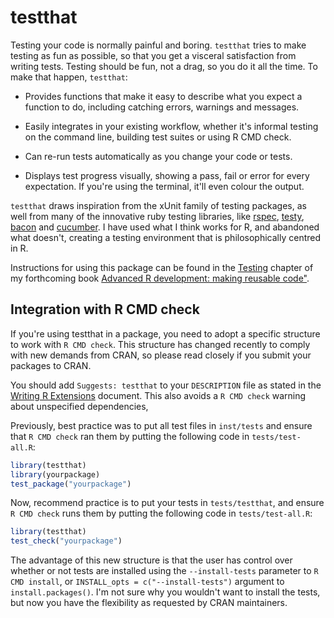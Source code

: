 # testthat

Testing your code is normally painful and boring. `testthat` tries to make testing as fun as possible, so that you get a visceral satisfaction from writing tests. Testing should be fun, not a drag, so you do it all the time. To make that happen, `testthat`:

* Provides functions that make it easy to describe what you expect a
  function to do, including catching errors, warnings and messages.

* Easily integrates in your existing workflow, whether it's informal testing
  on the command line, building test suites or using R CMD check.

* Can re-run tests automatically as you change your code or tests.

* Displays test progress visually, showing a pass, fail or error for every
  expectation. If you're using the terminal, it'll even colour the output. 
    
`testthat` draws inspiration from the xUnit family of testing packages, as well from many of the innovative ruby testing libraries, like [rspec](http://rspec.info/), [testy](http://github.com/ahoward/testy), [bacon](http://github.com/chneukirchen/bacon) and [cucumber](http://wiki.github.com/aslakhellesoy/cucumber/). I have used what I think works for R, and abandoned what doesn't, creating a testing environment that is philosophically centred in R. 

Instructions for using this package can be found in the [Testing](http://adv-r.had.co.nz/Testing.html) chapter of my forthcoming book [Advanced R development: making reusable code"](http://adv-r.had.co.nz/).

## Integration with R CMD check

If you're using testthat in a package, you need to adopt a specific structure to work with `R CMD check`. This structure has changed recently to comply with new demands from CRAN, so please read closely if you submit your packages to CRAN.

You should add `Suggests: testthat` to your `DESCRIPTION` file as stated in the [Writing R Extensions](http://cran.r-project.org/doc/manuals/R-exts.html#Package-Dependencies) document. This also avoids a `R CMD check` warning about unspecified dependencies, 

Previously, best practice was to put all test files in `inst/tests` and ensure that `R CMD check` ran them by putting the following code in `tests/test-all.R`:

```R
library(testthat)
library(yourpackage)
test_package("yourpackage")
```

Now, recommend practice is to put your tests in `tests/testthat`, and ensure `R CMD check` runs them by putting the following code in `tests/test-all.R`:

```R
library(testthat)
test_check("yourpackage")
```

The advantage of this new structure is that the user has control over whether or not tests are installed using the `--install-tests` parameter to `R CMD install`, or `INSTALL_opts = c("--install-tests")` argument to `install.packages()`. I'm not sure why you wouldn't want to install the tests, but now you have the flexibility as requested by CRAN maintainers.
